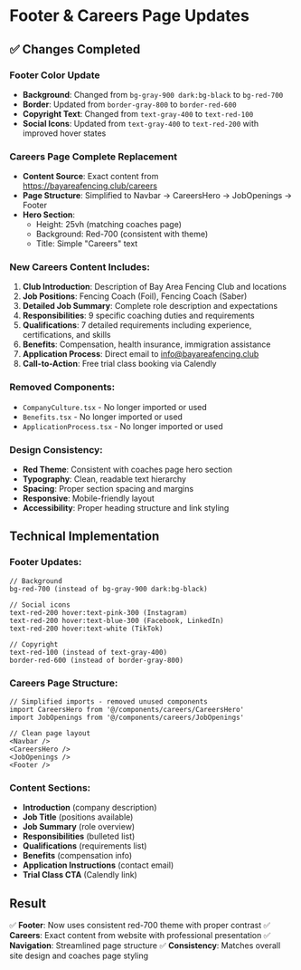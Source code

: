 # Footer & Careers Page Updates

## ✅ Changes Completed

### **Footer Color Update**
- **Background**: Changed from `bg-gray-900 dark:bg-black` to `bg-red-700`
- **Border**: Updated from `border-gray-800` to `border-red-600`
- **Copyright Text**: Changed from `text-gray-400` to `text-red-100`
- **Social Icons**: Updated from `text-gray-400` to `text-red-200` with improved hover states

### **Careers Page Complete Replacement**
- **Content Source**: Exact content from https://bayareafencing.club/careers
- **Page Structure**: Simplified to Navbar → CareersHero → JobOpenings → Footer
- **Hero Section**: 
  - Height: 25vh (matching coaches page)
  - Background: Red-700 (consistent with theme)
  - Title: Simple "Careers" text

### **New Careers Content Includes:**
1. **Club Introduction**: Description of Bay Area Fencing Club and locations
2. **Job Positions**: Fencing Coach (Foil), Fencing Coach (Saber)
3. **Detailed Job Summary**: Complete role description and expectations
4. **Responsibilities**: 9 specific coaching duties and requirements
5. **Qualifications**: 7 detailed requirements including experience, certifications, and skills
6. **Benefits**: Compensation, health insurance, immigration assistance
7. **Application Process**: Direct email to info@bayareafencing.club
8. **Call-to-Action**: Free trial class booking via Calendly

### **Removed Components:**
- `CompanyCulture.tsx` - No longer imported or used
- `Benefits.tsx` - No longer imported or used  
- `ApplicationProcess.tsx` - No longer imported or used

### **Design Consistency:**
- **Red Theme**: Consistent with coaches page hero section
- **Typography**: Clean, readable text hierarchy
- **Spacing**: Proper section spacing and margins
- **Responsive**: Mobile-friendly layout
- **Accessibility**: Proper heading structure and link styling

## Technical Implementation

### Footer Updates:
```tsx
// Background
bg-red-700 (instead of bg-gray-900 dark:bg-black)

// Social icons
text-red-200 hover:text-pink-300 (Instagram)
text-red-200 hover:text-blue-300 (Facebook, LinkedIn)
text-red-200 hover:text-white (TikTok)

// Copyright
text-red-100 (instead of text-gray-400)
border-red-600 (instead of border-gray-800)
```

### Careers Page Structure:
```tsx
// Simplified imports - removed unused components
import CareersHero from '@/components/careers/CareersHero'
import JobOpenings from '@/components/careers/JobOpenings'

// Clean page layout
<Navbar />
<CareersHero />
<JobOpenings />
<Footer />
```

### Content Sections:
- **Introduction** (company description)
- **Job Title** (positions available)
- **Job Summary** (role overview)
- **Responsibilities** (bulleted list)
- **Qualifications** (requirements list)
- **Benefits** (compensation info)
- **Application Instructions** (contact email)
- **Trial Class CTA** (Calendly link)

## Result
✅ **Footer**: Now uses consistent red-700 theme with proper contrast
✅ **Careers**: Exact content from website with professional presentation
✅ **Navigation**: Streamlined page structure
✅ **Consistency**: Matches overall site design and coaches page styling
